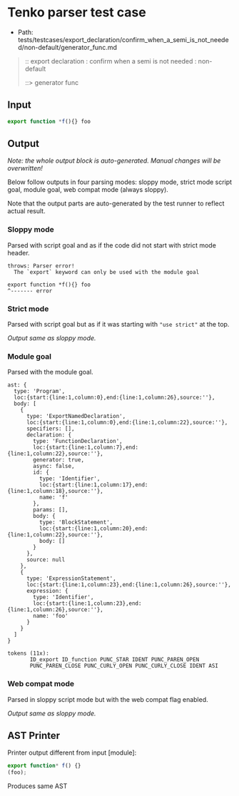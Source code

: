 # Tenko parser test case

- Path: tests/testcases/export_declaration/confirm_when_a_semi_is_not_needed/non-default/generator_func.md

> :: export declaration : confirm when a semi is not needed : non-default
>
> ::> generator func

## Input

`````js
export function *f(){} foo
`````

## Output

_Note: the whole output block is auto-generated. Manual changes will be overwritten!_

Below follow outputs in four parsing modes: sloppy mode, strict mode script goal, module goal, web compat mode (always sloppy).

Note that the output parts are auto-generated by the test runner to reflect actual result.

### Sloppy mode

Parsed with script goal and as if the code did not start with strict mode header.

`````
throws: Parser error!
  The `export` keyword can only be used with the module goal

export function *f(){} foo
^------- error
`````

### Strict mode

Parsed with script goal but as if it was starting with `"use strict"` at the top.

_Output same as sloppy mode._

### Module goal

Parsed with the module goal.

`````
ast: {
  type: 'Program',
  loc:{start:{line:1,column:0},end:{line:1,column:26},source:''},
  body: [
    {
      type: 'ExportNamedDeclaration',
      loc:{start:{line:1,column:0},end:{line:1,column:22},source:''},
      specifiers: [],
      declaration: {
        type: 'FunctionDeclaration',
        loc:{start:{line:1,column:7},end:{line:1,column:22},source:''},
        generator: true,
        async: false,
        id: {
          type: 'Identifier',
          loc:{start:{line:1,column:17},end:{line:1,column:18},source:''},
          name: 'f'
        },
        params: [],
        body: {
          type: 'BlockStatement',
          loc:{start:{line:1,column:20},end:{line:1,column:22},source:''},
          body: []
        }
      },
      source: null
    },
    {
      type: 'ExpressionStatement',
      loc:{start:{line:1,column:23},end:{line:1,column:26},source:''},
      expression: {
        type: 'Identifier',
        loc:{start:{line:1,column:23},end:{line:1,column:26},source:''},
        name: 'foo'
      }
    }
  ]
}

tokens (11x):
       ID_export ID_function PUNC_STAR IDENT PUNC_PAREN_OPEN
       PUNC_PAREN_CLOSE PUNC_CURLY_OPEN PUNC_CURLY_CLOSE IDENT ASI
`````


### Web compat mode

Parsed in sloppy script mode but with the web compat flag enabled.

_Output same as sloppy mode._

## AST Printer

Printer output different from input [module]:

````js
export function* f() {}
(foo);
````

Produces same AST
